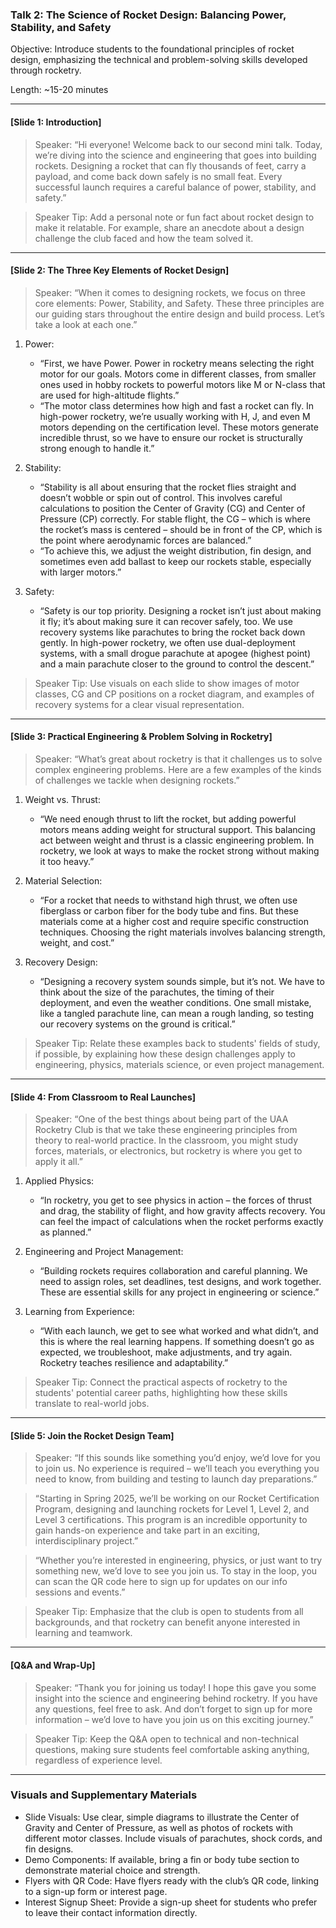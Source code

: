 ### Talk 2: The Science of Rocket Design: Balancing Power, Stability, and Safety

Objective: Introduce students to the foundational principles of rocket design, emphasizing the technical and problem-solving skills developed through rocketry.

Length: ~15-20 minutes

---

#### [Slide 1: Introduction]

> Speaker: “Hi everyone! Welcome back to our second mini talk. Today, we’re diving into the science and engineering that goes into building rockets. Designing a rocket that can fly thousands of feet, carry a payload, and come back down safely is no small feat. Every successful launch requires a careful balance of power, stability, and safety.”

> Speaker Tip: Add a personal note or fun fact about rocket design to make it relatable. For example, share an anecdote about a design challenge the club faced and how the team solved it.

---

#### [Slide 2: The Three Key Elements of Rocket Design]

> Speaker: “When it comes to designing rockets, we focus on three core elements: Power, Stability, and Safety. These three principles are our guiding stars throughout the entire design and build process. Let’s take a look at each one.”

1. Power: 
   - “First, we have Power. Power in rocketry means selecting the right motor for our goals. Motors come in different classes, from smaller ones used in hobby rockets to powerful motors like M or N-class that are used for high-altitude flights.”
   - “The motor class determines how high and fast a rocket can fly. In high-power rocketry, we’re usually working with H, J, and even M motors depending on the certification level. These motors generate incredible thrust, so we have to ensure our rocket is structurally strong enough to handle it.”

2. Stability:
   - “Stability is all about ensuring that the rocket flies straight and doesn’t wobble or spin out of control. This involves careful calculations to position the Center of Gravity (CG) and Center of Pressure (CP) correctly. For stable flight, the CG – which is where the rocket’s mass is centered – should be in front of the CP, which is the point where aerodynamic forces are balanced.”
   - “To achieve this, we adjust the weight distribution, fin design, and sometimes even add ballast to keep our rockets stable, especially with larger motors.”

3. Safety:
   - “Safety is our top priority. Designing a rocket isn’t just about making it fly; it’s about making sure it can recover safely, too. We use recovery systems like parachutes to bring the rocket back down gently. In high-power rocketry, we often use dual-deployment systems, with a small drogue parachute at apogee (highest point) and a main parachute closer to the ground to control the descent.”

> Speaker Tip: Use visuals on each slide to show images of motor classes, CG and CP positions on a rocket diagram, and examples of recovery systems for a clear visual representation.

---

#### [Slide 3: Practical Engineering & Problem Solving in Rocketry]

> Speaker: “What’s great about rocketry is that it challenges us to solve complex engineering problems. Here are a few examples of the kinds of challenges we tackle when designing rockets.”

1. Weight vs. Thrust:
   - “We need enough thrust to lift the rocket, but adding powerful motors means adding weight for structural support. This balancing act between weight and thrust is a classic engineering problem. In rocketry, we look at ways to make the rocket strong without making it too heavy.”

2. Material Selection:
   - “For a rocket that needs to withstand high thrust, we often use fiberglass or carbon fiber for the body tube and fins. But these materials come at a higher cost and require specific construction techniques. Choosing the right materials involves balancing strength, weight, and cost.”

3. Recovery Design:
   - “Designing a recovery system sounds simple, but it’s not. We have to think about the size of the parachutes, the timing of their deployment, and even the weather conditions. One small mistake, like a tangled parachute line, can mean a rough landing, so testing our recovery systems on the ground is critical.”

> Speaker Tip: Relate these examples back to students' fields of study, if possible, by explaining how these design challenges apply to engineering, physics, materials science, or even project management.

---

#### [Slide 4: From Classroom to Real Launches]

> Speaker: “One of the best things about being part of the UAA Rocketry Club is that we take these engineering principles from theory to real-world practice. In the classroom, you might study forces, materials, or electronics, but rocketry is where you get to apply it all.”

1. Applied Physics: 
   - “In rocketry, you get to see physics in action – the forces of thrust and drag, the stability of flight, and how gravity affects recovery. You can feel the impact of calculations when the rocket performs exactly as planned.”

2. Engineering and Project Management: 
   - “Building rockets requires collaboration and careful planning. We need to assign roles, set deadlines, test designs, and work together. These are essential skills for any project in engineering or science.”

3. Learning from Experience:
   - “With each launch, we get to see what worked and what didn’t, and this is where the real learning happens. If something doesn’t go as expected, we troubleshoot, make adjustments, and try again. Rocketry teaches resilience and adaptability.”

> Speaker Tip: Connect the practical aspects of rocketry to the students' potential career paths, highlighting how these skills translate to real-world jobs.

---

#### [Slide 5: Join the Rocket Design Team]

> Speaker: “If this sounds like something you’d enjoy, we’d love for you to join us. No experience is required – we’ll teach you everything you need to know, from building and testing to launch day preparations.”

> “Starting in Spring 2025, we’ll be working on our Rocket Certification Program, designing and launching rockets for Level 1, Level 2, and Level 3 certifications. This program is an incredible opportunity to gain hands-on experience and take part in an exciting, interdisciplinary project.”

> “Whether you’re interested in engineering, physics, or just want to try something new, we’d love to see you join us. To stay in the loop, you can scan the QR code here to sign up for updates on our info sessions and events.”

> Speaker Tip: Emphasize that the club is open to students from all backgrounds, and that rocketry can benefit anyone interested in learning and teamwork.

---

#### [Q&A and Wrap-Up]

> Speaker: “Thank you for joining us today! I hope this gave you some insight into the science and engineering behind rocketry. If you have any questions, feel free to ask. And don’t forget to sign up for more information – we’d love to have you join us on this exciting journey.”

> Speaker Tip: Keep the Q&A open to technical and non-technical questions, making sure students feel comfortable asking anything, regardless of experience level.

---

### Visuals and Supplementary Materials

- Slide Visuals: Use clear, simple diagrams to illustrate the Center of Gravity and Center of Pressure, as well as photos of rockets with different motor classes. Include visuals of parachutes, shock cords, and fin designs.
- Demo Components: If available, bring a fin or body tube section to demonstrate material choice and strength.
- Flyers with QR Code: Have flyers ready with the club’s QR code, linking to a sign-up form or interest page.
- Interest Signup Sheet: Provide a sign-up sheet for students who prefer to leave their contact information directly.